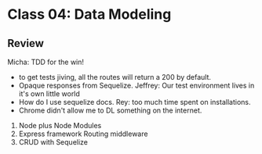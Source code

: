 # Class 04: Data Modeling

## Review

Micha: TDD for the win!
 - to get tests jiving, all the routes will return a 200 by default.
 - Opaque responses from Sequelize.
Jeffrey: Our test environment lives in it's own little world
 - How do I use sequelize docs.
Rey: too much time spent on installations.
  - Chrome didn't allow me to DL something on the internet.

1. Node plus Node Modules
1. Express framework
  Routing
  middleware
1. CRUD with Sequelize
